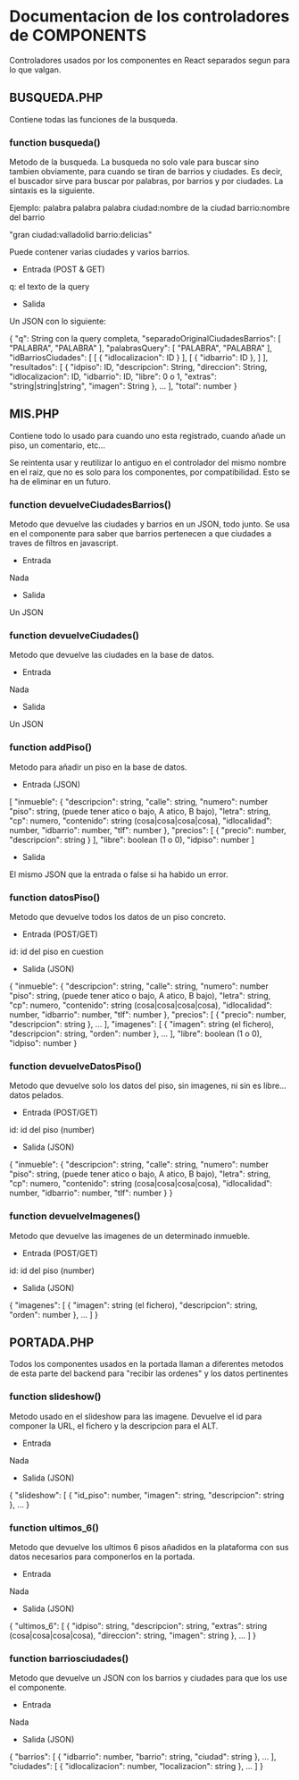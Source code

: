 # Documentacion de los controladores de COMPONENTS

Controladores usados por los componentes en React separados segun para lo que valgan.

## BUSQUEDA.PHP

Contiene todas las funciones de la busqueda.

### function busqueda()

Metodo de la busqueda. La busqueda no solo vale para buscar sino tambien obviamente, para cuando se tiran de barrios y ciudades. Es decir, el buscador sirve para buscar por palabras, por barrios y por ciudades. La sintaxis es la siguiente.

Ejemplo:
palabra palabra palabra ciudad:nombre de la ciudad barrio:nombre del barrio

"gran ciudad:valladolid barrio:delicias"

Puede contener varias ciudades y varios barrios.

- Entrada (POST & GET)

q: el texto de la query

- Salida

Un JSON con lo siguiente:

{
  "q": String con la query completa,
  "separadoOriginalCiudadesBarrios": [
    "PALABRA",
    "PALABRA"
  ],
  "palabrasQuery": [
    "PALABRA",
    "PALABRA"
  ],
  "idBarriosCiudades": [
    [
      {
        "idlocalizacion": ID
      }
    ],
    [
      {
        "idbarrio": ID
      },
    ]
    ],
      "resultados": [
        {
          "idpiso": ID,
          "descripcion": String,
          "direccion": String,
          "idlocalizacion": ID,
          "idbarrio": ID,
          "libre": 0 o 1,
          "extras": "string|string|string",
          "imagen": String
        },
        ...
    ],
    "total": number
}

## MIS.PHP

Contiene todo lo usado para cuando uno esta registrado, cuando añade un piso, un comentario, etc...

Se reintenta usar y reutilizar lo antiguo en el controlador del mismo nombre en el raiz, que no es solo para los componentes, por compatibilidad. Esto se ha de eliminar en un futuro.

### function devuelveCiudadesBarrios()

Metodo que devuelve las ciudades y barrios en un JSON, todo junto. Se usa en el componente para saber que barrios pertenecen a que ciudades a traves de filtros en javascript.

- Entrada

Nada

- Salida

Un JSON

### function devuelveCiudades()

Metodo que devuelve las ciudades en la base de datos.

- Entrada

Nada

- Salida

Un JSON

### function addPiso()

Metodo para añadir un piso en la base de datos.

- Entrada (JSON)

[
  "inmueble": {
      "descripcion": string,
      "calle": string,
      "numero": number
      "piso": string, (puede tener atico o bajo, A atico, B bajo),
      "letra": string,
      "cp": numero,
      "contenido": string (cosa|cosa|cosa|cosa),
      "idlocalidad": number,
      "idbarrio": number,
      "tlf": number
  },
  "precios": [
    {
      "precio": number,
      "descripcion": string
    }
  ],
  "libre": boolean (1 o 0),
  "idpiso": number
]

- Salida

El mismo JSON que la entrada o false si ha habido un error.

### function datosPiso()

Metodo que devuelve todos los datos de un piso concreto.

- Entrada (POST/GET)

id: id del piso en cuestion

- Salida (JSON)

{
  "inmueble": {
      "descripcion": string,
      "calle": string,
      "numero": number
      "piso": string, (puede tener atico o bajo, A atico, B bajo),
      "letra": string,
      "cp": numero,
      "contenido": string (cosa|cosa|cosa|cosa),
      "idlocalidad": number,
      "idbarrio": number,
      "tlf": number
  },
  "precios": [
    {
      "precio": number,
      "descripcion": string
    },
    ...
  ],
  "imagenes": [
    {
      "imagen": string (el fichero),
      "descripcion": string,
      "orden": number
    },
    ...
  ],
  "libre": boolean (1 o 0),
  "idpiso": number
}

### function devuelveDatosPiso()

Metodo que devuelve solo los datos del piso, sin imagenes, ni sin es libre... datos pelados.

- Entrada (POST/GET)

id: id del piso (number)

- Salida (JSON)

{
  "inmueble": {
      "descripcion": string,
      "calle": string,
      "numero": number
      "piso": string, (puede tener atico o bajo, A atico, B bajo),
      "letra": string,
      "cp": numero,
      "contenido": string (cosa|cosa|cosa|cosa),
      "idlocalidad": number,
      "idbarrio": number,
      "tlf": number
  }
}

### function devuelveImagenes()

Metodo que devuelve las imagenes de un determinado inmueble.

- Entrada (POST/GET)

id: id del piso (number)

- Salida (JSON)

{
  "imagenes": [
    {
      "imagen": string (el fichero),
      "descripcion": string,
      "orden": number
    },
    ...
  ]
}

## PORTADA.PHP

Todos los componentes usados en la portada llaman a diferentes metodos de esta parte del backend para "recibir las ordenes" y los datos pertinentes

### function slideshow()

Metodo usado en el slideshow para las imagene. Devuelve el id para componer la URL, el fichero y la descripcion para el ALT.

- Entrada

Nada

- Salida (JSON)

{
  "slideshow": [
    {
    "id_piso": number,
    "imagen": string,
    "descripcion": string
    },
    ...
}

### function ultimos_6()

Metodo que devuelve los ultimos 6 pisos añadidos en la plataforma con sus datos necesarios para componerlos en la portada.

- Entrada

Nada

- Salida (JSON)

{
  "ultimos_6": [
    {
    "idpiso": string,
    "descripcion": string,
    "extras": string (cosa|cosa|cosa|cosa),
    "direccion": string,
    "imagen": string
    },
    ...
  ]
}

### function barriosciudades()

Metodo que devuelve un JSON con los barrios y ciudades para que los use el componente.

- Entrada

Nada

- Salida (JSON)

{
  "barrios": [
    {
    "idbarrio": number,
    "barrio": string,
    "ciudad": string
    },
    ...
  ],
  "ciudades": [
    {
    "idlocalizacion": number,
    "localizacion": string
    },
    ...
  ]
}  
